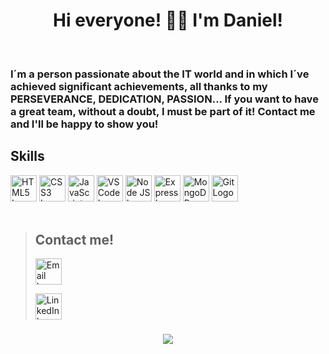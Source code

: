 <h1 align="center">Hi everyone! 👋🏽 I'm Daniel!</h1><br />

<h3>I´m a person passionate about the IT world and in which I´ve achieved significant achievements, all thanks to my PERSEVERANCE, DEDICATION, PASSION... If you want to have a great team, without a doubt, I must be part of it! Contact me and I'll be happy to show you!</h3>

## Skills

<div align="left">
  <img src="https://cdn-icons-png.flaticon.com/138/732/732212.png" width="42" alt="HTML5 Logo"/>
  <img src="https://cdn-icons-png.flaticon.com/128/732/732190.png" width="42" alt="CSS3 Logo"/>
  <img src="https://cdn-icons-png.flaticon.com/128/5968/5968292.png" width="42" alt="JavaScript Logo"/>
  <img src="https://cdn.icon-icons.com/icons2/2107/PNG/512/file_type_vscode_icon_130084.png" width="42" alt="VS Code Logo"/>
  <img src="https://cdn-icons-png.flaticon.com/128/15484/15484303.png" width="42" alt="Node JS Logo"/>
  <img src="https://cdn.icon-icons.com/icons2/2699/PNG/512/expressjs_logo_icon_169185.png" width="42" alt="Express Logo"/>
  <img src="https://cdn.worldvectorlogo.com/logos/mongodb-icon-1.svg" width="42" alt="MongoDB Logo"/>
  <img src="https://cdn.icon-icons.com/icons2/2415/PNG/512/git_original_logo_icon_146509.png" width="42" alt="Git Logo"/>
<div><br />

> 
>## **Contact me!**
> <a href="mailto:dss250283@gmail.com"><img src="https://cdn-icons-png.flaticon.com/512/281/281769.png" alt="Email Logo" width="42px" target="_blank"></a>
>
><a href="www.linkedin.com/in/daniel-salvatierra-sanchez"><img src="https://cdn-icons-png.flaticon.com/256/174/174857.png" alt="LinkedIn Logo" width="42px" target="_blank"></a>   
>

###

<p align="center"><img alingn="center" src="https://profile-counter.glitch.me/DanielSalvatierraSanchez/count.svg" /></p>
